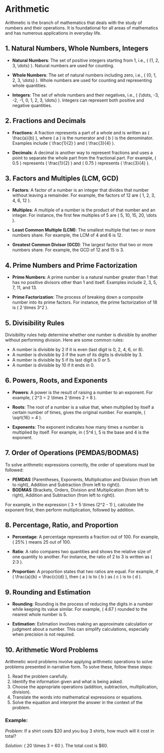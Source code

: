# Arithmetic

Arithmetic is the branch of mathematics that deals with the study of numbers and their operations. It is foundational for all areas of mathematics and has numerous applications in everyday life.

## 1. Natural Numbers, Whole Numbers, Integers

- **Natural Numbers**: The set of positive integers starting from 1, i.e., \( \{1, 2, 3, \dots\} \). Natural numbers are used for counting.

- **Whole Numbers**: The set of natural numbers including zero, i.e., \( \{0, 1, 2, 3, \dots\} \). Whole numbers are used for counting and representing whole quantities.

- **Integers**: The set of whole numbers and their negatives, i.e., \( \{\dots, -3, -2, -1, 0, 1, 2, 3, \dots\} \). Integers can represent both positive and negative quantities.

## 2. Fractions and Decimals

- **Fractions**: A fraction represents a part of a whole and is written as \( \frac{a}{b} \), where \( a \) is the numerator and \( b \) is the denominator. Examples include \( \frac{1}{2} \) and \( \frac{3}{4} \).

- **Decimals**: A decimal is another way to represent fractions and uses a point to separate the whole part from the fractional part. For example, \( 0.5 \) represents \( \frac{1}{2} \) and \( 0.75 \) represents \( \frac{3}{4} \).

## 3. Factors and Multiples (LCM, GCD)

- **Factors**: A factor of a number is an integer that divides that number without leaving a remainder. For example, the factors of 12 are \( 1, 2, 3, 4, 6, 12 \).

- **Multiples**: A multiple of a number is the product of that number and an integer. For instance, the first few multiples of 5 are \( 5, 10, 15, 20, \dots \).

- **Least Common Multiple (LCM)**: The smallest multiple that two or more numbers share. For example, the LCM of 4 and 6 is 12.

- **Greatest Common Divisor (GCD)**: The largest factor that two or more numbers share. For example, the GCD of 12 and 15 is 3.

## 4. Prime Numbers and Prime Factorization

- **Prime Numbers**: A prime number is a natural number greater than 1 that has no positive divisors other than 1 and itself. Examples include 2, 3, 5, 7, 11, and 13.

- **Prime Factorization**: The process of breaking down a composite number into its prime factors. For instance, the prime factorization of 18 is \( 2 \times 3^2 \).

## 5. Divisibility Rules

Divisibility rules help determine whether one number is divisible by another without performing division. Here are some common rules:

- A number is divisible by 2 if it is even (last digit is 0, 2, 4, 6, or 8).
- A number is divisible by 3 if the sum of its digits is divisible by 3.
- A number is divisible by 5 if its last digit is 0 or 5.
- A number is divisible by 10 if it ends in 0.

## 6. Powers, Roots, and Exponents

- **Powers**: A power is the result of raising a number to an exponent. For example, \( 2^3 = 2 \times 2 \times 2 = 8 \).

- **Roots**: The root of a number is a value that, when multiplied by itself a certain number of times, gives the original number. For example, \( \sqrt{16} = 4 \).

- **Exponents**: The exponent indicates how many times a number is multiplied by itself. For example, in \( 5^4 \), 5 is the base and 4 is the exponent.

## 7. Order of Operations (PEMDAS/BODMAS)

To solve arithmetic expressions correctly, the order of operations must be followed:

- **PEMDAS** (Parentheses, Exponents, Multiplication and Division (from left to right), Addition and Subtraction (from left to right)).
- **BODMAS** (Brackets, Orders, Division and Multiplication (from left to right), Addition and Subtraction (from left to right)).

For example, in the expression \( 3 + 5 \times (2^2 - 1) \), calculate the exponent first, then perform multiplication, followed by addition.

## 8. Percentage, Ratio, and Proportion

- **Percentage**: A percentage represents a fraction out of 100. For example, \( 25\% \) means 25 out of 100.

- **Ratio**: A ratio compares two quantities and shows the relative size of one quantity to another. For instance, the ratio of 2 to 3 is written as \( 2:3 \).

- **Proportion**: A proportion states that two ratios are equal. For example, if \( \frac{a}{b} = \frac{c}{d} \), then \( a \) is to \( b \) as \( c \) is to \( d \).

## 9. Rounding and Estimation

- **Rounding**: Rounding is the process of reducing the digits in a number while keeping its value similar. For example, \( 4.67 \) rounded to the nearest whole number is 5.

- **Estimation**: Estimation involves making an approximate calculation or judgment about a number. This can simplify calculations, especially when precision is not required.

## 10. Arithmetic Word Problems

Arithmetic word problems involve applying arithmetic operations to solve problems presented in narrative form. To solve these, follow these steps:

1. Read the problem carefully.
2. Identify the information given and what is being asked.
3. Choose the appropriate operations (addition, subtraction, multiplication, division).
4. Translate the words into mathematical expressions or equations.
5. Solve the equation and interpret the answer in the context of the problem.

### Example:

*Problem*: If a shirt costs $20 and you buy 3 shirts, how much will it cost in total?

*Solution*: \( 20 \times 3 = 60 \). The total cost is $60.
